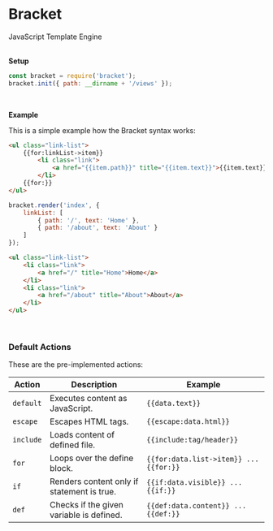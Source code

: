 # Bracket
JavaScript Template Engine
<br>
<br>

**Setup**
```javascript
const bracket = require('bracket');
bracket.init({ path: __dirname + '/views' });
```
<br>

**Example**

This is a simple example how the Bracket syntax works:

```html
<ul class="link-list">
	{{for:linkList->item}}
		<li class="link">
			<a href="{{item.path}}" title="{{item.text}}">{{item.text}}</a>
		</li>
	{{for:}}
</ul>
```

```javascript
bracket.render('index', {
	linkList: [
		{ path: '/', text: 'Home' },
		{ path: '/about', text: 'About' }
	]
});
```

```html
<ul class="link-list">
	<li class="link">
		<a href="/" title="Home">Home</a>
	</li>
	<li class="link">
		<a href="/about" title="About">About</a>
	</li>
</ul>
```
<br>

### Default Actions
These are the pre-implemented actions:

|Action|Description|Example|
|---|---|---|
|`default`|Executes content as JavaScript.|`{{data.text}}`|
|`escape`|Escapes HTML tags.|`{{escape:data.html}}`|
|`include`|Loads content of defined file.|`{{include:tag/header}}`|
|`for`|Loops over the define block.|`{{for:data.list->item}} ... {{for:}}`|
|`if`|Renders content only if statement is true.|`{{if:data.visible}} ... {{if:}}`|
|`def`|Checks if the given variable is defined.|`{{def:data.content}} ... {{def:}}`|
